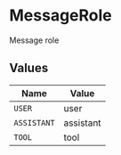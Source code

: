 # MessageRole

Message role


## Values

| Name        | Value       |
| ----------- | ----------- |
| `USER`      | user        |
| `ASSISTANT` | assistant   |
| `TOOL`      | tool        |